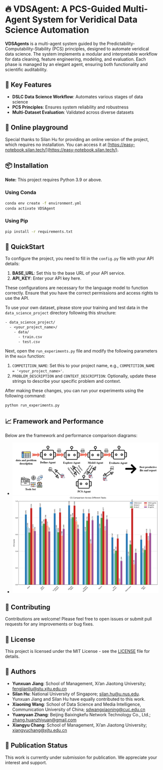 # 🔥 VDSAgent: A PCS-Guided Multi-Agent System for Veridical Data Science Automation

**VDSAgents** is a multi-agent system guided by the Predictability-Computability-Stability (PCS) principles, designed to automate veridical data science. The system implements a modular and interpretable workflow for data cleaning, feature engineering, modeling, and evaluation. Each phase is managed by an elegant agent, ensuring both functionality and scientific auditability.

## 🌟 Key Features

- **DSLC Data Science Workflow**: Automates various stages of data science
- **PCS Principles**: Ensures system reliability and robustness
- **Multi-Dataset Evaluation**: Validated across diverse datasets

## 🙏 Online playground

Special thanks to Silan Hu for providing an online version of the project, which requires no installation. You can access it at [https://easy-notebook.silan.tech/](https://easy-notebook.silan.tech/).

## 📦 Installation

**Note:** This project requires Python 3.9 or above.

### Using Conda

```bash
conda env create -f environment.yml
conda activate VDSAgent
```

### Using Pip

```bash
pip install -r requirements.txt
```

## 🚀 QuickStart

To configure the project, you need to fill in the `config.py` file with your API details:

1. **BASE_URL**: Set this to the base URL of your API service.
2. **API_KEY**: Enter your API key here.

These configurations are necessary for the language model to function correctly. Ensure that you have the correct permissions and access rights to use the API.

To use your own dataset, please store your training and test data in the `data_science_project` directory following this structure:

```
- data_science_project/
  - <your_project_name>/
    - data/
      - train.csv
      - test.csv
```

Next, open the `run_experiments.py` file and modify the following parameters in the `main` function:

1. `COMPETITION_NAME`: Set this to your project name, e.g., `COMPETITION_NAME = '<your_project_name>'`.
2. `PROBLEM_DESCRIPTION` and `CONTEXT_DESCRIPTION`: Optionally, update these strings to describe your specific problem and context.

After making these changes, you can run your experiments using the following command:

```bash
python run_experiments.py
```

## 📈 Framework and Performance

Below are the framework and performance comparison diagrams:

- ![Framework](fig/framework.png)
- ![Performance Comparison](fig/cs_comparison.png)

## 🤝 Contributing

Contributions are welcome! Please feel free to open issues or submit pull requests for any improvements or bug fixes.

## 📜 License

This project is licensed under the MIT License - see the [LICENSE](LICENSE) file for details. 

## 👥 Authors

- **Yunxuan Jiang**: School of Management, Xi’an Jiaotong University; [fengjianliu@stu.xjtu.edu.cn](mailto:fengjianliu@stu.xjtu.edu.cn)
- **Silan Hu**: National University of Singapore; [silan.hu@u.nus.edu](mailto:silan.hu@u.nus.edu). Yunxuan Jiang and Silan Hu have equally contributed to this work.
- **Xiaoning Wang**: School of Data Science and Media Intelligence, Communication University of China; [sdwangxiaoning@cuc.edu.cn](mailto:sdwangxiaoning@cuc.edu.cn)
- **Yuanyuan Zhang**: Beijing Baixingkefu Network Technology Co., Ltd.; [zhang.huanzhiyuan@gmail.com](mailto:zhang.huanzhiyuan@gmail.com)
- **Xiangyu Chang**: School of Management, Xi’an Jiaotong University; [xiangyuchang@xjtu.edu.cn](mailto:xiangyuchang@xjtu.edu.cn) 

## 📄 Publication Status

This work is currently under submission for publication. We appreciate your interest and support. 
